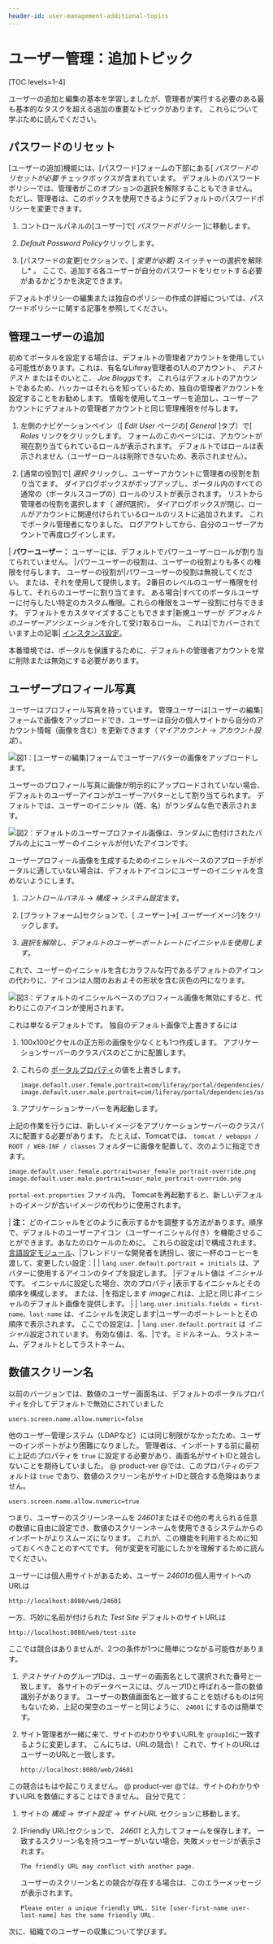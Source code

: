 ```yaml
---
header-id: user-management-additional-topics
---
```


# ユーザー管理：追加トピック

[TOC levels=1-4]

ユーザーの追加と編集の基本を学習しましたが、管理者が実行する必要のある最も基本的なタスクを超える追加の重要なトピックがあります。 これらについて学ぶために読んでください。

## パスワードのリセット

[ユーザーの追加]機能には、[パスワード]フォームの下部にある[ *パスワードのリセットが必要* チェックボックスが含まれています。 デフォルトのパスワードポリシーでは、管理者がこのオプションの選択を解除することもできません。 ただし、管理者は、このボックスを使用できるようにデフォルトのパスワードポリシーを変更できます。

1.  コントロールパネルの[ユーザー]で[ *パスワードポリシー* ]に移動します。

2.  *Default Password Policy*クリックします。

3.  [パスワードの変更]セクションで、[ *変更が必要]* スイッチャーの選択を解除し* 。 ここで、追加する各ユーザーが自分のパスワードをリセットする必要があるかどうかを決定できます。</p></li> </ol>

デフォルトポリシーの編集または独自のポリシーの作成の詳細については、パスワードポリシーに関する記事を参照してください。

## 管理ユーザーの追加

初めてポータルを設定する場合は、デフォルトの管理者アカウントを使用している可能性があります。これは、有名なLiferay管理者の1人のアカウント、 *テストテスト* またはそのいとこ、 *Joe Bloggs*です。 これらはデフォルトのアカウントであるため、ハッカーはそれらを知っているため、独自の管理者アカウントを設定することをお勧めします。 情報を使用してユーザーを追加し、ユーザーアカウントにデフォルトの管理者アカウントと同じ管理権限を付与します。

1.  左側のナビゲーションペイン（[ *Edit User* ページの[ *General* ]タブ）で[ *Roles* リンクをクリックします。 フォームのこのページには、アカウントが現在割り当てられているロールが表示されます。 デフォルトではロールは表示されません（ユーザーロールは削除できないため、表示されません）。

2.  [通常の役割]で[ *選択* クリックし、ユーザーアカウントに管理者の役割を割り当てます。 ダイアログボックスがポップアップし、ポータル内のすべての通常の（ポータルスコープの）ロールのリストが表示されます。 リストから管理者の役割を選択します（ *選択*選択）。 ダイアログボックスが閉じ、ロールがアカウントに関連付けられているロールのリストに追加されます。 これでポータル管理者になりました。 ログアウトしてから、自分のユーザーアカウントで再度ログインします。

| **パワーユーザー：** ユーザーには、デフォルトでパワーユーザーロールが割り当てられていません。 |パワーユーザーの役割は、ユーザーの役割よりも多くの権限を付与します。 ユーザーの役割が|パワーユーザーの役割は無視してください。 または、それを使用して提供します。 2番目のレベルのユーザー権限を付与して、それらのユーザーに割り当てます。 ある場合|すべてのポータルユーザーに付与したい特定のカスタム権限。これらの権限をユーザー役割に付与できます。 デフォルトをカスタマイズすることもできます|新規ユーザーが *デフォルトのユーザーアソシエーション*を介して受け取るロール。 これは|でカバーされています上の記事| [インスタンス設定](/docs/7-1/user/-/knowledge_base/u/setting-up-a-virtual-instance)。

本番環境では、ポータルを保護するために、デフォルトの管理者アカウントを常に削除または無効にする必要があります。

## ユーザープロフィール写真

ユーザーはプロフィール写真を持っています。 管理ユーザーは[ユーザーの編集]フォームで画像をアップロードでき、ユーザーは自分の個人サイトから自分のアカウント情報（画像を含む）を更新できます（*マイアカウント* → *アカウント設定*）。

![図1：[ユーザーの編集]フォームでユーザーアバターの画像をアップロードします。](../../../images/usrmgmt-ray-avatar.png)

ユーザーのプロフィール写真に画像が明示的にアップロードされていない場合、デフォルトのユーザーアイコンがユーザーアバターとして割り当てられます。 デフォルトでは、ユーザーのイニシャル（姓、名）がランダムな色で表示されます。

![図2：デフォルトのユーザープロファイル画像は、ランダムに色付けされたバブルの上にユーザーのイニシャルが付いたアイコンです。](../../../images/users-default-user-image.png)

ユーザープロフィール画像を生成するためのイニシャルベースのアプローチがポータルに適していない場合は、デフォルトアイコンにユーザーのイニシャルを含めないようにします。

1.  *コントロールパネル* → *構成* → *システム設定*ます。

2.  [プラットフォーム]セクションで、[ *ユーザー* ]→[ *ユーザーイメージ*]をクリックします。

3.  *選択を解除し、デフォルトのユーザーポートレートにイニシャルを使用します*。

これで、ユーザーのイニシャルを含むカラフルな円であるデフォルトのアイコンの代わりに、アイコンは人間のおおよその形状を含む灰色の円になります。

![図3：デフォルトのイニシャルベースのプロフィール画像を無効にすると、代わりにこのアイコンが使用されます。](../../../images/user-image-not-initials.png)

これは単なるデフォルトです。 独自のデフォルト画像で上書きするには

1.  100x100ピクセルの正方形の画像を少なくとも1つ作成します。 アプリケーションサーバーのクラスパスのどこかに配置します。

2.  これらの [ポータルプロパティ](https://docs.liferay.com/portal/7.1-latest/propertiesdoc/portal.properties.html)の値を上書きします。
   
        image.default.user.female.portrait=com/liferay/portal/dependencies/user_female_portrait.png
        image.default.user.male.portrait=com/liferay/portal/dependencies/user_male_portrait.png

3.  アプリケーションサーバーを再起動します。

上記の作業を行うには、新しいイメージをアプリケーションサーバーのクラスパスに配置する必要があります。 たとえば、Tomcatでは、 `tomcat / webapps / ROOT / WEB-INF / classes` フォルダーに画像を配置して、次のように指定できます。

    image.default.user.female.portrait=user_female_portrait-override.png
    image.default.user.male.portrait=user_male_portrait-override.png

`portal-ext.properties` ファイル内。 Tomcatを再起動すると、新しいデフォルトのイメージが古いイメージの代わりに使用されます。

| **注：** どのイニシャルをどのように表示するかを調整する方法があります。順序で、デフォルトのユーザーアイコン（ユーザーイニシャル付き）を機能させることができます。あなたのロケールのために。 これらの設定は|で構成されます。 [言語設定モジュール](/docs/7-1/tutorials/-/knowledge_base/t/using-liferays-language-settings)、|フレンドリーな開発者を誘拐し、彼に一杯のコーヒーを渡して、変更したい設定：| | `lang.user.default.portrait = initials` は、アバターに使用するアイコンのタイプを設定します。 |デフォルト値は *イニシャル*です。 イニシャルに設定した場合、次のプロパティ|表示するイニシャルとその順序を構成します。 または、|を指定します *image*これは、上記と同じ非イニシャルのデフォルト画像を提供します。 | | `lang.user.initials.fields = first-name、last-name` は、イニシャルを決定します|ユーザーのポートレートとその順序で表示されます。 ここでの設定は、| `lang.user.default.portrait` は *イニシャル*設定されています。 有効な値は、名、|です。ミドルネーム、ラストネーム、デフォルトとしてラストネーム。

## 数値スクリーン名

以前のバージョンでは、数値のユーザー画面名は、デフォルトのポータルプロパティを介してデフォルトで無効にされていました

    users.screen.name.allow.numeric=false

他のユーザー管理システム（LDAPなど）には同じ制限がなかったため、ユーザーのインポートがより困難になりました。 管理者は、インポートする前に最初に上記のプロパティを `true` に設定する必要があり、画面名がサイトIDと競合しないことを期待していました。 @ product-ver @では、このプロパティのデフォルトは `true` であり、数値のスクリーン名がサイトIDと競合する危険はありません。

    users.screen.name.allow.numeric=true

つまり、ユーザーのスクリーンネームを *24601*またはその他の考えられる任意の数値に自由に設定でき、数値のスクリーンネームを使用できるシステムからのインポートがよりスムーズになります。 これが、この機能を利用するために知っておくべきことのすべてです。 何が変更を可能にしたかを理解するために読んでください。

ユーザーには個人用サイトがあるため、ユーザー *24601*の個人用サイトへのURLは

    http://localhost:8080/web/24601

一方、巧妙に名前が付けられた *Test Site* デフォルトのサイトURLは

    http://localhost:8080/web/test-site

ここでは競合はありませんが、2つの条件が1つに簡単につながる可能性があります。

1.  *テストサイト*のグループIDは、ユーザーの画面名として選択された番号と一致します。 各サイトのデータベースには、グループIDと呼ばれる一意の数値識別子があります。 ユーザーの数値画面名と一致することを妨げるものは何もないため、上記の架空のユーザーと同じように、 `24601` にするのは簡単です。

2.  サイト管理者が一緒に来て、サイトのわかりやすいURLを `groupId`に一致するように変更します。 こんにちは、URLの競合\！ これで、サイトのURLはユーザーのURLと一致します。
   
        http://localhost:8080/web/24601

この競合はもはや起こりえません。 @ product-ver @では、サイトのわかりやすいURLを数値にすることはできません。 自分で見て：

1.  サイトの *構成* → *サイト設定* → *サイトURL* セクションに移動します。

2.  [Friendly URL]セクションで、 *24601* と入力してフォームを保存します。 一致するスクリーン名を持つユーザーがいない場合、失敗メッセージが表示されます。
   
        The friendly URL may conflict with another page.

    ユーザーのスクリーン名との競合が存在する場合は、このエラーメッセージが表示されます。
   
        Please enter a unique friendly URL. Site [user-first-name user-last-name] has the same friendly URL.

次に、組織でのユーザーの収集について学びます。
